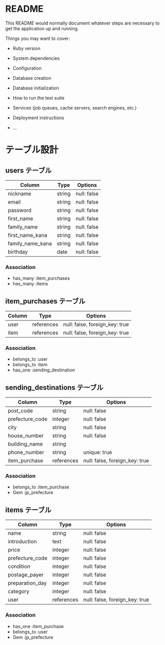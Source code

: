 # README

This README would normally document whatever steps are necessary to get the
application up and running.

Things you may want to cover:

* Ruby version

* System dependencies

* Configuration

* Database creation

* Database initialization

* How to run the test suite

* Services (job queues, cache servers, search engines, etc.)

* Deployment instructions

* ...


# テーブル設計


## users テーブル

| Column           | Type   | Options     |
| --------         | ------ | ----------- |
| nickname         | string | null: false |
| email            | string | null: false |
| password         | string | null: false |
| first_name       | string | null: false |
| family_name      | string | null: false |
| first_name_kana  | string | null: false |
| family_name_kana | string | null: false |
| birthday         | date   | null: false |

### Association
- has_many :item_purchases
- has_many :items


## item_purchases テーブル
| Column   | Type       | Options                        |
| -------- | ------     | -----------                    |
| user     | references | null: false, foreign_key: true |
| item     | references | null: false, foreign_key: true |

### Association
- belongs_to :user
- belongs_to :item
- has_one :sending_destination


## sending_destinations テーブル

| Column          | Type       | Options      |
| --------        | ------     | -----------  |
| post_code       | string     | null: false  |
| prefecture_code | integer    | null: false  |
| city            | string     | null: false  |
| house_number    | string     | null: false  |
| building_name   | string     |              |
| phone_number    | string     | unique: true |
| item_purchase   | references | null: false, foreign_key: true |

### Association
- belongs_to :item_purchase
- Gem :jp_prefecture


## items テーブル

| Column          | Type    | Options     |
| --------        | ------  | ----------- |
| name            | string  | null: false |
| introduction    | text    | null: false |
| price           | integer | null: false |
| prefecture_code | integer | null: false |
| condition       | integer | null: false |
| postage_payer   | integer | null: false |
| preparation_day | integer | null: false |
| category        | integer | null: false |
| user            | references | null: false, foreign_key: true |

### Association
- has_one :item_purchase
- belongs_to :user
- Gem :jp_prefecture